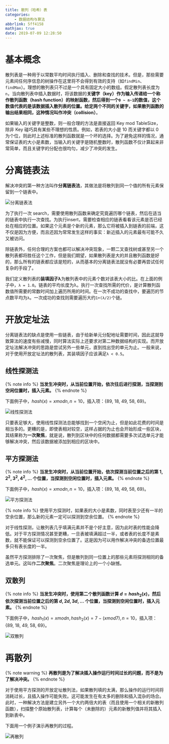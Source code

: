 ```yaml
---
title: 散列（哈希）表
categories:
    - 数据结构与算法
abbrlink: 5ff4158
mathjax: true
date: 2019-07-09 12:28:50
---
```


# 基本概念

散列表是一种用于以常数平均时间执行插入、删除和查找的技术。但是，那些需要元素间任何序信息的树操作在这里将不会得到有效的支持（如`findMin`、`findMax`）。理想的散列表只不过是一个具有固定大小的数组。假定散列表长度为`n`，当向散列表中插入数据时，将该数据的**关键字（key）**作为输入传递给一个称作**散列函数（hash function）**的映射函数，然后得到一个`0 ~ n-1`的数值，这个数值代表的是该数据插入散列表的位置。给定两个不同的关键字，如果散列函数的输出结果相同，这种情况叫作**冲突（collision）**。

如果输入的关键字是整数，则一般合理的方法是直接返回 Key mod TableSize，除非 Key 碰巧具有某些不理想的性质。例如，若表的大小是 10 而关键字都以 0 为个位，则此时上述标准的散列函数就是一个坏的选择。为了避免这样的情况，通常保证表的大小是素数，当输入的关键字是随机整数时，散列函数不仅计算起来非常简单，而且关键字的分配也很均匀，减少了冲突的发生。

# 分离链表法

解决冲突的第一种方法叫作**分离链表法**，其做法是将散列到同一个值的所有元素保留到一个链表中。

![分离链表法](https://blog-images-1258719270.cos.ap-shanghai.myqcloud.com/%E6%95%B0%E6%8D%AE%E7%BB%93%E6%9E%84%E4%B8%8E%E7%AE%97%E6%B3%95/%E6%95%A3%E5%88%97%EF%BC%88%E5%93%88%E5%B8%8C%EF%BC%89%E8%A1%A8/%E5%88%86%E7%A6%BB%E9%93%BE%E6%8E%A5%E6%B3%95.png)

为了执行一次 search，需要使用散列函数来确定究竟遍历哪个链表，然后在适当的链表中执行一次查找。为执行insert，需要检查相应的链表看看该元素是否已经处在相应的位置。如果这个元素是个新的元素，那么它将被插入到链表的前端，这不仅是因为方便，而且还因为常常发生这样的事实：新近插入的元素最有可能不久又被访问。

除链表外，任何合理的方案也都可以解决冲突现象，一颗二叉查找树或甚至另一个散列表都将胜任这个工作，但是我们期望，如果散列表是大的并且散列函数是好的，那么所有的链表都应该是短的，从而基本的分离链表法就没有必要再尝试任何复杂的手段了。

我们定义散列表的**装填因子λ**为散列表中的元素个数对该表大小的比。在上面的例子中，`λ = 1.0`。链表的平均长度为λ。执行一次查找所需的代价，是计算散列函数值所需要的常数时间加上遍历所用的时间。在一次不成功的查找中，要遍历的节点数平均为`λ`。一次成功的查找则需要遍历大约`1+(λ/2)`个链。

# 开放定址法

分离链表法的缺点是使用一些链表，由于给新单元分配地址需要时间，因此这就导致算法的速度有些减慢，同时算法实际上还要求对第二种数据结构的实现。而开放定址法解决冲突的思路是尝试另外一些单元，直到找出空的单元为止。一般来说，对于使用开放定址法的散列表，其装填因子应该满足`λ < 0.5`。

## 线性探测法

{% note info %}
**当发生冲突时，从当前位置开始，依次往后进行探测，当探测到空闲位置时，插入元素。**
{% endnote %}

下面例子中，$hash(x) = x mod n, n = 10$，插入项：{89, 18, 49, 58, 69}。

![线性探测法](https://blog-images-1258719270.cos.ap-shanghai.myqcloud.com/%E6%95%B0%E6%8D%AE%E7%BB%93%E6%9E%84%E4%B8%8E%E7%AE%97%E6%B3%95/%E6%95%A3%E5%88%97%EF%BC%88%E5%93%88%E5%B8%8C%EF%BC%89%E8%A1%A8/%E7%BA%BF%E6%80%A7%E6%8E%A2%E6%B5%8B%E6%B3%95.png)

只要表足够大，使用线性探测法总能够找到一个空闲为止，但是如此花费的时间是相当多的。更糟的是，即使表相对较空，这样占据的为止也会开始形成一些区块，其结果称为**一次聚焦**，就是说，散列到区块中的任何数据都需要多次试选单元才能够解决冲突，然后该数据被添加到相应的区块中。

## 平方探测法

{% note info %}
**当发生冲突时，从当前位置开始，依次探测当前位置之后的第 $1, 2^2, 3^2, 4^2, ...$ 个位置，当探测到空闲位置时，插入元素。**
{% endnote %}

下面例子中，$hash(x) = x mod n, n = 10$，插入项：{89, 18, 49, 58, 69}。

![平方探测法](https://blog-images-1258719270.cos.ap-shanghai.myqcloud.com/%E6%95%B0%E6%8D%AE%E7%BB%93%E6%9E%84%E4%B8%8E%E7%AE%97%E6%B3%95/%E6%95%A3%E5%88%97%EF%BC%88%E5%93%88%E5%B8%8C%EF%BC%89%E8%A1%A8/%E5%B9%B3%E6%96%B9%E6%8E%A2%E6%B5%8B%E6%B3%95.png)

{% note info %}
使用平方探测时，如果表的大小是素数，同时表至少还有一半的空余位置，那么新的元素一定可以探测到空余位置。
{% endnote %}

对于线性探测，让散列表几乎填满元素并不是个好主意，因为此时表的性能会降低。对于平方探测情况甚至更糟，一旦表被填满超过一半，或者表的长度不是素数，就不能保证可以探测到空余位置了。这是因为可以用作解决冲突的备选位置最多只有表长度的一半。

虽然平方探测排除了一次聚焦，但是散列到同一位置上的那些元素将探测相同的备选单元。这叫作**二次聚焦**。二次聚焦是理论上的一个小缺憾。

## 双散列

{% note info %}
**当发生冲突时，使用第二个散列函数计算 $d=hash_2(x)$，然后依次探测当前位置之后的第 $d, 2d, 3d, ...$ 个位置，当探测到空闲位置时，插入元素。**
{% endnote %}

下面例子中，$hash_1(x) = x mod n, hash_2(x) = 7 - (x mod 7), n = 10$，插入项：{89, 18, 49, 58, 69}。

![双散列](https://blog-images-1258719270.cos.ap-shanghai.myqcloud.com/%E6%95%B0%E6%8D%AE%E7%BB%93%E6%9E%84%E4%B8%8E%E7%AE%97%E6%B3%95/%E6%95%A3%E5%88%97%EF%BC%88%E5%93%88%E5%B8%8C%EF%BC%89%E8%A1%A8/%E5%8F%8C%E6%95%A3%E5%88%97.png)

# 再散列

{% note warning %}
**再散列是为了解决插入操作运行时间过长的问题，而不是为了解决冲突。**
{% endnote %}

对于使用平方探测的开放定址散列法，如果散列填的太满，那么操作的运行时间将消耗过长，且插入操作可能失败。这可能发生在有太多的删除和插入混杂的场合。此时，一种解决方法是建立另外一个大约两倍大的表（而且使用一个相关的新散列函数），扫描整个原始散列表，计算每个（未删除的）元素的新散列值并将其插入到新表中。

下面用一个例子演示再散列的过程。

![再散列](https://blog-images-1258719270.cos.ap-shanghai.myqcloud.com/%E6%95%B0%E6%8D%AE%E7%BB%93%E6%9E%84%E4%B8%8E%E7%AE%97%E6%B3%95/%E6%95%A3%E5%88%97%EF%BC%88%E5%93%88%E5%B8%8C%EF%BC%89%E8%A1%A8/%E5%86%8D%E6%95%A3%E5%88%97.png)

